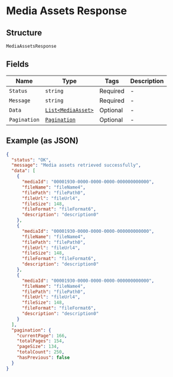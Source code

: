 
# Media Assets Response

## Structure

`MediaAssetsResponse`

## Fields

| Name | Type | Tags | Description |
|  --- | --- | --- | --- |
| `Status` | `string` | Required | - |
| `Message` | `string` | Required | - |
| `Data` | [`List<MediaAsset>`](../../doc/models/media-asset.md) | Optional | - |
| `Pagination` | [`Pagination`](../../doc/models/pagination.md) | Optional | - |

## Example (as JSON)

```json
{
  "status": "OK",
  "message": "Media assets retrieved successfully",
  "data": [
    {
      "mediaId": "00001930-0000-0000-0000-000000000000",
      "fileName": "fileName4",
      "filePath": "filePath0",
      "fileUrl": "fileUrl4",
      "fileSize": 148,
      "fileFormat": "fileFormat6",
      "description": "description0"
    },
    {
      "mediaId": "00001930-0000-0000-0000-000000000000",
      "fileName": "fileName4",
      "filePath": "filePath0",
      "fileUrl": "fileUrl4",
      "fileSize": 148,
      "fileFormat": "fileFormat6",
      "description": "description0"
    },
    {
      "mediaId": "00001930-0000-0000-0000-000000000000",
      "fileName": "fileName4",
      "filePath": "filePath0",
      "fileUrl": "fileUrl4",
      "fileSize": 148,
      "fileFormat": "fileFormat6",
      "description": "description0"
    }
  ],
  "pagination": {
    "currentPage": 166,
    "totalPages": 154,
    "pageSize": 134,
    "totalCount": 250,
    "hasPrevious": false
  }
}
```

